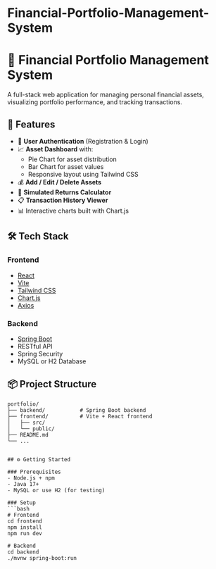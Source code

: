 # Financial-Portfolio-Management-System
# 💼 Financial Portfolio Management System

A full-stack web application for managing personal financial assets, visualizing portfolio performance, and tracking transactions.

## 🚀 Features

- 🔐 **User Authentication** (Registration & Login)
- 📈 **Asset Dashboard** with:
  - Pie Chart for asset distribution
  - Bar Chart for asset values
  - Responsive layout using Tailwind CSS
- 💰 **Add / Edit / Delete Assets**
- 🧮 **Simulated Returns Calculator**
- 📋 **Transaction History Viewer**
- 📊 Interactive charts built with Chart.js

## 🛠️ Tech Stack

### Frontend
- [React](https://reactjs.org/)
- [Vite](https://vitejs.dev/)
- [Tailwind CSS](https://tailwindcss.com/)
- [Chart.js](https://www.chartjs.org/)
- [Axios](https://axios-http.com/)

### Backend
- [Spring Boot](https://spring.io/projects/spring-boot)
- RESTful API
- Spring Security
- MySQL or H2 Database

## 📦 Project Structure

```text
portfolio/
├── backend/           # Spring Boot backend
├── frontend/          # Vite + React frontend
│   ├── src/
│   └── public/
├── README.md
└── ...


## ⚙️ Getting Started

### Prerequisites
- Node.js + npm
- Java 17+
- MySQL or use H2 (for testing)

### Setup
```bash
# Frontend
cd frontend
npm install
npm run dev

# Backend
cd backend
./mvnw spring-boot:run
